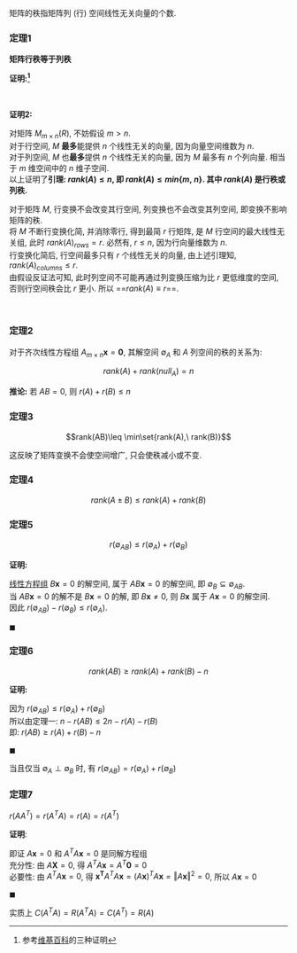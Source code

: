 矩阵的秩指矩阵列 (行) 空间线性无关向量的个数.

### 定理1

**矩阵行秩等于列秩**

**证明:[^1]**

[^1]: 参考[维基百科](https://zh.wikipedia.org/wiki/线性代数基本定理)的三种证明

<br>

**证明2:**

对矩阵 $M_{m\times n}(R)$, 不妨假设 $m\gt n$.   
对于行空间, $M$ **最多**能提供 $n$ 个线性无关的向量, 因为向量空间维数为 $n$.  
对于列空间, $M$ 也**最多**提供 $n$ 个线性无关的向量, 因为 $M$ 最多有 $n$ 个列向量. 相当于 $m$ 维空间中的 $n$ 维子空间.  
以上证明了**引理: $rank(A)\leq n$, 即 $rank(A)\leq min\{m,\ n\}$. 其中 $rank(A)$ 是行秩或列秩.**

对于矩阵 $M$, 行变换不会改变其行空间, 列变换也不会改变其列空间, 即变换不影响矩阵的秩.  
将 $M$ 不断行变换化简, 并消除零行, 得到最简 $r$ 行矩阵, 是 $M$ 行空间的最大线性无关组, 此时 $rank(A)_{rows}=r$.  必然有, $r\leq n$, 因为行向量维数为 $n$.  
行变换化简后, 行空间最多只有 $r$ 个线性无关的向量, 由上述引理知, $rank(A)_{columns}\leq r$.   
由假设反证法可知, 此时列空间不可能再通过列变换压缩为比 $r$ 更低维度的空间, 否则行空间秩会比 $r$ 更小. 所以 ==$rank(A)\equiv r$==.

<br>

### 定理2

对于齐次线性方程组 $A_{m\times n}\mathbf{x}=\mathbf{0}$, 其解空间 $\emptyset_A$ 和 $A$ 列空间的秩的关系为:

$$rank(A)+rank(null_{A})=n$$

**推论:** 若 $AB=0$, 则 $r(A)+r(B)\leq n$

### 定理3

$$rank(AB)\leq \min\set{rank(A),\ rank(B)}$$

这反映了矩阵变换不会使空间增广, 只会使秩减小或不变.

### 定理4

$$rank(A\pm B)\leq rank(A)+rank(B)$$

### 定理5

$$r(\emptyset_{AB})\leq r(\emptyset_A)+r(\emptyset_B)$$

**证明:**

[线性方程组](线性方程组/线性方程组的解.md) $B\mathbf{x}=0$ 的解空间, 属于 $AB\mathbf{x}=0$ 的解空间, 即 $\emptyset_{B}\subseteq\emptyset_{AB}$.  
当 $AB\mathbf{x}=0$ 的解不是 $B\mathbf{x}=0$ 的解, 即 $B\mathbf{x}\not=0$, 则 $B\mathbf{x}$ 属于 $A\mathbf{x}=0$ 的解空间.  
因此 $r(\emptyset_{AB})-r(\emptyset_{B})\leq r(\emptyset_{A})$.

$\blacksquare$

### 定理6 

$$rank(AB)\geq rank(A)+rank(B)-n$$

**证明:**

因为 $r(\emptyset_{AB})\leq r(\emptyset_A)+r(\emptyset_B)$  
所以由定理一: $n-r(AB)\leq 2n-r(A)-r(B)$  
即: $r(AB)\geq r(A)+r(B)-n$

$\blacksquare$

当且仅当 $\emptyset_{A}\perp\emptyset_{B}$ 时, 有 $r(\emptyset_{AB})= r(\emptyset_A)+r(\emptyset_B)$

### 定理7

$r(AA^{T})=r(A^{T}A)=r(A)=r(A^{T})$

**证明**: 

即证 $A\mathbf{x}=0$ 和 $A^{T}A\mathbf{x}=0$ 是同解方程组  
充分性: 由 $A\mathbf{X}=0$, 得 $A^{T}A\mathbf{x}=A^{T}\mathbf{0}=0$  
必要性: 由 $A^{T}A\mathbf{x}=0$, 得 $\mathbf{x^{T}}A^{T}A\mathbf{x}=(A\mathbf{x})^{T}A\mathbf{x}=\Vert A\mathbf{x}\Vert^{2}=0$, 所以 $A\mathbf{x}=0$

$\blacksquare$

实质上 $C(A^{T}A)=R(A^{T}A)=C(A^{T})=R(A)$